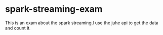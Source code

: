 # spark-streaming-exam
This is an exam about the spark streaming,I use the juhe api to get the data and count it.
